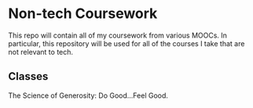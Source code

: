 # Non-tech Coursework 
This repo will contain all of my coursework from various MOOCs. In particular, this repository will be used for all of the courses I take that are not relevant to tech. 


## Classes

The Science of Generosity: Do Good...Feel Good.

